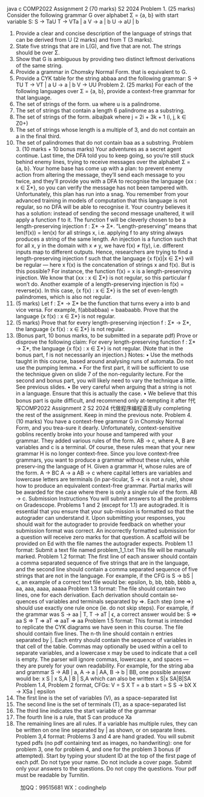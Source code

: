 java c
COMP2022
Assignment 2 (70 marks)
S2 2024
Problem 1. (25 marks)
Consider the following grammar G over alphabet Σ = {a, b} with start variable S:
S → TaU
T → VTa | a
V → a | b
U → aU | b
1. Provide a clear and concise description of the language of strings that can be derived from U (2 marks) and from T (3 marks).
2. State five strings that are in L(G), and five that are not. The strings should be over Σ.
3. Show that G is ambiguous by providing two distinct leftmost derivations of the same string.
4. Provide a grammar in Chomsky Normal Form. that is equivalent to G.
5. Provide a CYK table for the string abbaa and the following grammar:
S → TU
T → VT | a
U → a | b
V → UU
Problem 2. (25 marks)
For each of the following languages over Σ = {a, b}, provide a context-free grammar for that language.
1. The set of strings of the form. ua where u is a palindrome.
2. The set of strings that contain a length 6 palindrome as a substring.
3. The set of strings of the form. aibajbak where j = 2i + 3k + 1 (i, j, k ∈ Z0+)
4. The set of strings whose length is a multiple of 3, and do not contain an a in the final third.
5. The set of palindromes that do not contain baa as a substring.
Problem 3. (10 marks + 10 bonus marks)
Your adventures as a secret agent continue. Last time, the DFA told you to keep going, so you’re still stuck behind enemy lines, trying to receive messages over the alphabet Σ = {a, b}. Your home base has come up with a plan: to prevent enemy action from altering the message, they’ll send each message to you twice, and they’ll provide you with a DFA to recognise the language {xx : x ∈ Σ*}, so you can verify the message has not been tampered with.
Unfortunately, this plan has run into a snag. You remember from your advanced training in models of computation that this language is not regular, so no DFA will be able to recognise it.
Your country believes it has a solution: instead of sending the second message unaltered, it will apply a function f to it. The function f will be cleverly chosen to be a length-preserving injection f : Σ* → Σ*. ”Length-preserving” means that len(f(x)) = len(x) for all strings x, i.e. applying f to any string always produces a string of the same length. An injection is a function such that for all x, y in the domain with x ≠ y, we have f(x) ≠ f(y), i.e. different inputs map to different outputs.
Hence, researchers are trying to find a length-preserving injection f such that the language {x f(x)|x ∈ Σ*} will be regular — here x f(x) is the concatenation of strings x and f(x). But is this possible?
For instance, the function f(x) = x is a length-preserving injection. We know that {xx : x ∈ Σ*} is not regular, so this particular f won’t do. Another example of a length-preserving injection is f(x) = reverse(x). In this case, {x f(x) : x ∈ Σ*} is the set of even-length palindromes, which is also not regular.
1. (5 marks) Let f : Σ* → Σ* be the function that turns every a into b and vice versa. For example, f(abbabbaa) = baabaabb. Prove that the language {x f(x) : x ∈ Σ*} is not regular.
2. (5 marks) Prove that for every length-preserving injection f : Σ* → Σ*, the language {x f(x) : x ∈ Σ*} is not regular.
3. (Bonus part, 10 bonus marks, to be submitted in a separate pdf) Prove or disprove the following claim: For every length-preserving function f : Σ* → Σ*, the language {x f(x) : x ∈ Σ*} is not regular. (Note that in the bonus part, f is not necessarily an injection.)
Notes:
• Use the methods taught in this course, based around analysing runs of automata. Do not use the pumping lemma.
• For the first part, it will be sufficient to use the technique given on slide 7 of the non-regularity lecture. For the second and bonus part, you will likely need to vary the technique a little. See previous slides.
• Be very careful when arguing that a string is not in a language. Ensure that this is actually the case.
• We believe that this bonus part is quite difficult, and recommend only at-tempting it after f代 写COMP2022 Assignment 2 S2 2024
代做程序编程语言ully completing the rest of the assignment. Keep in mind the previous note.
Problem 4. (10 marks)
You have a context-free grammar G in Chomsky Normal Form, and you trea-sure it dearly. Unfortunately, context-sensitive goblins recently broke into your house and tampered with your grammar. They added various rules of the form. AB → c, where A, B are variables and c is a terminal. Of course, these rules mean that your new grammar H is no longer context-free. Since you love context-free grammars, you want to produce a grammar without these rules, while preserv-ing the language of H.
Given a grammar H, whose rules are of the form.
A → BC
A → a
AB → c
where capital letters are variables and lowercase letters are terminals (in par-ticular, S → ϵ is not a rule), show how to produce an equivalent context-free grammar.
Partial marks will be awarded for the case where there is only a single rule of the form. AB → c.
Submission Instructions
You will submit answers to all the problems on Gradescope.
Problems 1 and 2 (except for 1.1) are autograded. It is essential that you ensure that your sub-mission is formatted so that the autograder can understand it. Upon submitting your responses, you should wait for the autograder to provide feedback on whether your submission format was correct. An incorrectly formatted submission for a question will receive zero marks for that question. A scaffold will be provided on Ed with the file names the autograder expects.
Problem 1.1 format: Submit a text file named
problem_1_1.txt
This file will be manually marked.
Problem 1.2 format:
The first line of each answer should contain a comma separated sequence of five strings that are in the language, and the second line should contain a comma separated sequence of five strings that are not in the language. For example, if the CFG is S → bS | ϵ, an example of a correct text file would be:
epsilon, b, bb, bbb, bbbb
a, aa, aaa, aaaa, aaaaa
Problem 1.3 format:
The file should contain two lines, one for each derivation. Each derivation should contain se-quences of variables and terminals separated by =>. Each step (one =>) should use exactly one rule once (ie. do not skip steps). For example, if the grammar was S → aa | T, T → aT | ϵ, a correct answer would be:
S => aa
S => T => aT => aaT => aa
Problem 1.5 format:
This format is intended to replicate the CYK diagrams we have seen in this course.
The file should contain five lines. The n-th line should contain n entries separated by |. Each entry should contain the sequence of variables in that cell of the table. Commas may optionally be used within a cell to separate variables, and a lowercase x may be used to indicate that a cell is empty. The parser will ignore commas, lowercase x, and spaces — they are purely for your own readability.
For example, for the string aba and grammar S → AB | a, A → a | AA, B → b | BB, one possible answer would be:
x
S | x
S,A | B | S,A
which can also be written
x
S|x
SA|B|SA
Problem 1.4, Problem 2 format, CFGs:
V = S X
T = a b
start = S
S -> bX
X -> XSa | epsilon
1. The first line is the set of variables (V), as a space-separated list
2. The second line is the set of terminals (T), as a space-separated list
3. The third line indicates the start variable of the grammar
4. The fourth line is a rule, that S can produce Xa
5. The remaining lines are all rules. If a variable has multiple rules, they can be written on one line separated by | as shown, or on separate lines.
Problem 3,4 format:
Problems 3 and 4 are hand graded. You will submit typed pdfs (no pdf containing text as images, no handwriting): one for problem 3, one for problem 4, and one for the problem 3 bonus (if attempted). Start by typing your student ID at the top of the first page of each pdf. Do not type your name. Do not include a cover page. Submit only your answers to the questions. Do not copy the questions. Your pdf must be readable by Turnitin.

         
加QQ：99515681  WX：codinghelp

